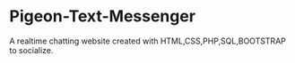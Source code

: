 # Pigeon-Text-Messenger
A realtime chatting website created with HTML,CSS,PHP,SQL,BOOTSTRAP to socialize.
